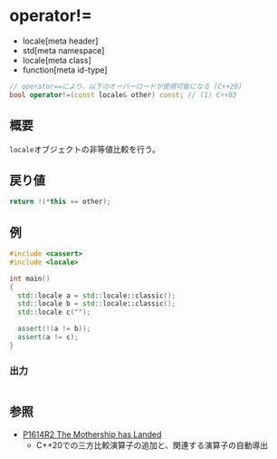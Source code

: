 # operator!=
* locale[meta header]
* std[meta namespace]
* locale[meta class]
* function[meta id-type]

```cpp
// operator==により、以下のオーバーロードが使用可能になる (C++20)
bool operator!=(const locale& other) const; // (1) C++03
```

## 概要
`locale`オブジェクトの非等値比較を行う。


## 戻り値
```cpp
return !(*this == other);
```

## 例
```cpp
#include <cassert>
#include <locale>

int main()
{
  std::locale a = std::locale::classic();
  std::locale b = std::locale::classic();
  std::locale c("");

  assert(!(a != b));
  assert(a != c);
}
```

### 出力
```
```

## 参照
- [P1614R2 The Mothership has Landed](https://www.open-std.org/jtc1/sc22/wg21/docs/papers/2019/p1614r2.html)
    - C++20での三方比較演算子の追加と、関連する演算子の自動導出
